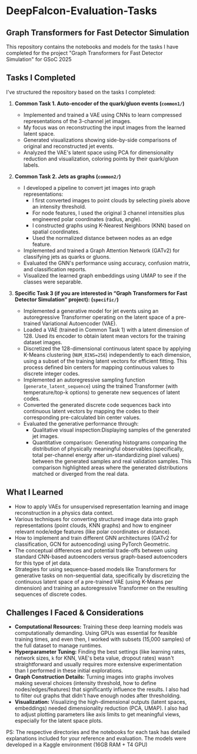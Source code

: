 ﻿# DeepFalcon-Evaluation-Tasks

## Graph Transformers for Fast Detector Simulation

This repository contains the notebooks and models for the tasks I have completed for the project "Graph Transformers for Fast Detector Simulation" for GSoC 2025

## Tasks I Completed

I've structured the repository based on the tasks I completed:

1.  **Common Task 1. Auto-encoder of the quark/gluon events (`common1/`)**
    * Implemented and trained a VAE using CNNs to learn compressed representations of the 3-channel jet images.
    * My focus was on reconstructing the input images from the learned latent space.
    * Generated visualizations showing side-by-side comparisons of original and reconstructed jet events.
    * Analyzed the VAE's latent space using PCA for dimensionality reduction and visualization, coloring points by their quark/gluon labels.

2.  **Common Task 2. Jets as graphs (`common2/`)**
    * I developed a pipeline to convert jet images into graph representations:
        * I first converted images to point clouds by selecting pixels above an intensity threshold.
        * For node features, I used the original 3 channel intensities plus engineered polar coordinates (radius, angle).
        * I constructed graphs using K-Nearest Neighbors (KNN) based on spatial coordinates.
        * Used the normalized distance between nodes as an edge feature.
    * Implemented and trained a Graph Attention Network (GATv2) for classifying jets as quarks or gluons.
    * Evaluated the GNN's performance using accuracy, confusion matrix, and classification reports.
    * Visualized the learned graph embeddings using UMAP to see if the classes were separable.

3.  **Specific Task 3 (if you are interested in “Graph Transformers for Fast Detector Simulation” project): (`specific/`)**
    * Implemented a generative model for jet events using an autoregressive Transformer operating on the latent space of a pre-trained Variational Autoencoder (VAE).
    * Loaded a VAE (trained in Common Task 1) with a latent dimension of 128. Used its encoder to obtain latent mean vectors for the training dataset images.
    * Discretized the 128-dimensional continuous latent space by applying K-Means clustering (`NUM_BINS=256`) independently to each dimension, using a subset of the training latent vectors for efficient fitting. This process defined bin centers for mapping continuous values to discrete integer codes.
    * Implemented an autoregressive sampling function (`generate_latent_sequence`) using the trained Transformer (with temperature/top-k options) to generate new sequences of latent codes.
    * Converted the generated discrete code sequences back into continuous latent vectors by mapping the codes to their corresponding pre-calculated bin center values.
    * Evaluated the generative performance through:
        * Qualitative visual inspection:Displaying samples of the generated jet images.
        * Quantitative comparison: Generating histograms comparing the distribution of physically meaningful observables (specifically, total per-channel energy after un-standardizing pixel values) between the generated samples and real validation samples. This comparison highlighted areas where the generated distributions matched or diverged from the real data.

## What I Learned

* How to apply VAEs for unsupervised representation learning and image reconstruction in a physics data context.
* Various techniques for converting structured image data into graph representations (point clouds, KNN graphs) and how to engineer relevant node/edge features (like polar coordinates or distance).
* How to implement and train different GNN architectures (GATv2 for classification, GCN for autoencoding) using PyTorch Geometric.
* The conceptual differences and potential trade-offs between using standard CNN-based autoencoders versus graph-based autoencoders for this type of jet data.
* Strategies for using sequence-based models like Transformers for generative tasks on non-sequential data, specifically by discretizing the continuous latent space of a pre-trained VAE (using K-Means per dimension) and training an autoregressive Transformer on the resulting sequences of discrete codes.

## Challenges I Faced & Considerations

* **Computational Resources:** Training these deep learning models was computationally demanding. Using GPUs was essential for feasible training times, and even then, I worked with subsets (15,000 samples) of the full dataset to manage runtimes.
* **Hyperparameter Tuning:** Finding the best settings (like learning rates, network sizes, `k` for KNN, VAE's beta value, dropout rates) wasn't straightforward and usually requires more extensive experimentation than I performed in these initial explorations.
* **Graph Construction Details:** Turning images into graphs involves making several choices (intensity threshold, how to define nodes/edges/features) that significantly influence the results. I also had to filter out graphs that didn't have enough nodes after thresholding.
* **Visualization:** Visualizing the high-dimensional outputs (latent spaces, embeddings) needed dimensionality reduction (PCA, UMAP). I also had to adjust plotting parameters like axis limits to get meaningful views, especially for the latent space plots.

PS: The respective directories and the notebooks for each task has detailed explanations included for your reference and evaluation.
    The models were developed in a Kaggle environment (16GB RAM + T4 GPU)
